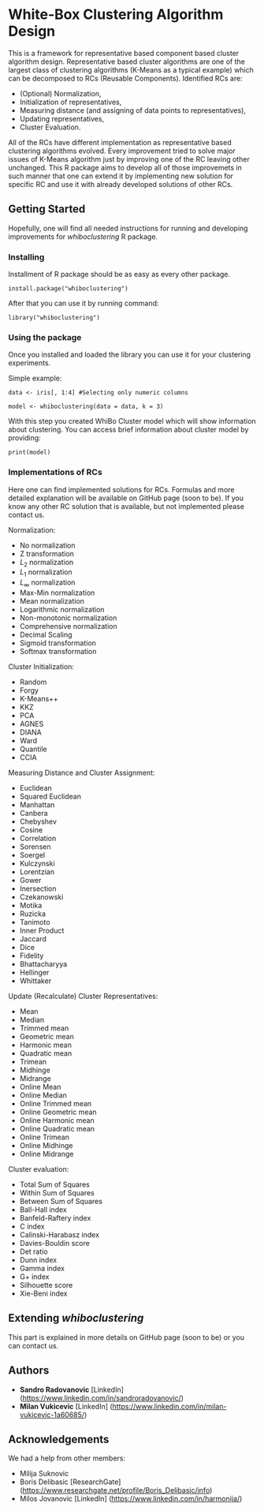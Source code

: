 # White-Box Clustering Algorithm Design

This is a framework for representative based component based cluster algorithm design. Representative based cluster algorithms are one of the largest class of clustering algorithms (K-Means as a typical example) which can be decomposed to RCs (Reusable Components). Identified RCs are:
* (Optional) Normalization,
* Initialization of representatives,
* Measuring distance (and assigning of data points to representatives),
* Updating representatives,
* Cluster Evaluation.

All of the RCs have different implementation as representative based clustering algorithms evolved. Every improvement tried to solve major issues of K-Means algorithm just by improving one of the RC leaving other unchanged. This R package aims to develop all of those improvemets in such manner that one can extend it by implementing new solution for specific RC and use it with already developed solutions of other RCs.

## Getting Started

Hopefully, one will find all needed instructions for running and developing improvements for _whiboclustering_ R package.

### Installing

Installment of R package should be as easy as every other package.

```
install.package("whiboclustering")
```

After that you can use it by running command:

```
library("whiboclustering")
```

### Using the package

Once you installed and loaded the library you can use it for your clustering experiments. 

Simple example:

```
data <- iris[, 1:4] #Selecting only numeric columns

model <- whiboclustering(data = data, k = 3)
```

With this step you created WhiBo Cluster model which will show information about clustering. You can access brief information about cluster model by providing:

```
print(model)
```

### Implementations of RCs

Here one can find implemented solutions for RCs. Formulas and more detailed explanation will be available on GitHub page (soon to be). If you know any other RC solution that is available, but not implemented please contact us.

Normalization:
* No normalization
* Z transformation
* $L_{2}$ normalization
* $L_{1}$ normalization
* $L_{\infty}$ normalization
* Max-Min normalization
* Mean normalization
* Logarithmic normalization
* Non-monotonic normalization
* Comprehensive normalization
* Decimal Scaling
* Sigmoid transformation
* Softmax transformation

Cluster Initialization:
* Random
* Forgy
* K-Means++
* KKZ
* PCA
* AGNES
* DIANA
* Ward
* Quantile
* CCIA

Measuring Distance and Cluster Assignment:
* Euclidean
* Squared Euclidean
* Manhattan
* Canbera
* Chebyshev
* Cosine
* Correlation
* Sorensen
* Soergel
* Kulczynski
* Lorentzian
* Gower
* Inersection
* Czekanowski
* Motika
* Ruzicka
* Tanimoto
* Inner Product
* Jaccard
* Dice
* Fidelity
* Bhattacharyya
* Hellinger
* Whittaker

Update (Recalculate) Cluster Representatives:
* Mean
* Median
* Trimmed mean
* Geometric mean
* Harmonic mean
* Quadratic mean
* Trimean
* Midhinge
* Midrange
* Online Mean
* Online Median
* Online Trimmed mean
* Online Geometric mean
* Online Harmonic mean
* Online Quadratic mean
* Online Trimean
* Online Midhinge
* Online Midrange

Cluster evaluation:
* Total Sum of Squares
* Within Sum of Squares
* Between Sum of Squares
* Ball-Hall index
* Banfeld-Raftery index
* C index
* Calinski-Harabasz index
* Davies-Bouldin score
* Det ratio
* Dunn index
* Gamma index
* G+ index
* Silhouette score
* Xie-Beni index

## Extending _whiboclustering_

This part is explained in more details on GitHub page (soon to be) or you can contact us.

## Authors

* **Sandro Radovanovic** [LinkedIn] (https://www.linkedin.com/in/sandroradovanovic/)
* **Milan Vukicevic** [LinkedIn] (https://www.linkedin.com/in/milan-vukicevic-1a60685/)

## Acknowledgements

We had a help from other members:
* Milija Suknovic
* Boris Delibasic [ResearchGate] (https://www.researchgate.net/profile/Boris_Delibasic/info)
* Milos Jovanovic [LinkedIn] (https://www.linkedin.com/in/harmonija/)
